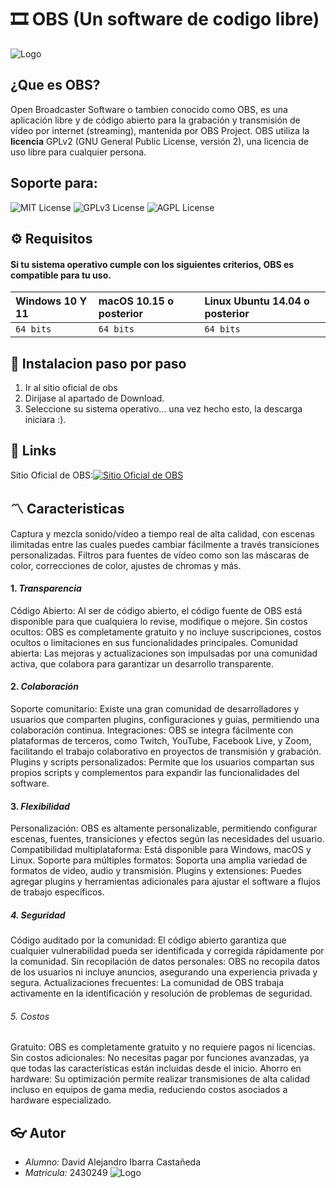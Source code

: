#   🎞️ OBS (Un software de codigo libre)

![Logo](https://www.muylinux.com/wp-content/uploads/2021/06/OBS-Studio.jpg)


## ¿Que es OBS?

Open Broadcaster Software o tambien conocido como OBS, es una aplicación libre y de código abierto para la grabación y transmisión de vídeo por internet (streaming), mantenida por OBS Project. OBS utiliza la **licencia** GPLv2 (GNU General Public License, versión 2), una licencia de uso libre para cualquier persona.

## Soporte para:
![MIT License](https://img.shields.io/badge/Windows-0078D6?style=for-the-badge&logo=windows&logoColor=white)
![GPLv3 License](https://img.shields.io/badge/mac%20os-000000?style=for-the-badge&logo=apple&logoColor=white)
![AGPL License](https://img.shields.io/badge/Linux-FCC624?style=for-the-badge&logo=linux&logoColor=black)
## ⚙️ Requisitos

#### Si tu sistema operativo cumple con los siguientes criterios, OBS es compatible para tu uso.
| Windows 10 Y 11 | macOS 10.15 o posterior     | Linux Ubuntu 14.04 o posterior                |
| :-------- | :------- | :------------------------- |
| `64 bits` | `64 bits` | `64 bits` |


## 📃 Instalacion paso por paso

1. Ir al sitio oficial de obs
2. Dirijase al apartado de Download.
3. Seleccione su sistema operativo... una vez hecho esto, la descarga iniciara :).
    
## 🔗 Links
Sitio Oficial de OBS:[![Sitio Oficial de OBS](https://img.shields.io/badge/GitHub%20Pages-222222?style=for-the-badge&logo=GitHub%20Pages&logoColor=white)](https://obsproject.com/es/)


## 〽️ Caracteristicas
Captura y mezcla sonido/vídeo a tiempo real de alta calidad, con escenas ilimitadas entre las cuales puedes cambiar fácilmente a través transiciones personalizadas. Filtros para fuentes de vídeo como son las máscaras de color, correcciones de color, ajustes de chromas y más.
#### 1. *Transparencia*
Código Abierto: Al ser de código abierto, el código fuente de OBS está disponible para que cualquiera lo revise, modifique o mejore.
Sin costos ocultos: OBS es completamente gratuito y no incluye suscripciones, costos ocultos o limitaciones en sus funcionalidades principales.
Comunidad abierta: Las mejoras y actualizaciones son impulsadas por una comunidad activa, que colabora para garantizar un desarrollo transparente.
#### 2. *Colaboración*
Soporte comunitario: Existe una gran comunidad de desarrolladores y usuarios que comparten plugins, configuraciones y guías, permitiendo una colaboración continua.
Integraciones: OBS se integra fácilmente con plataformas de terceros, como Twitch, YouTube, Facebook Live, y Zoom, facilitando el trabajo colaborativo en proyectos de transmisión y grabación.
Plugins y scripts personalizados: Permite que los usuarios compartan sus propios scripts y complementos para expandir las funcionalidades del software.
#### 3. *Flexibilidad*
Personalización: OBS es altamente personalizable, permitiendo configurar escenas, fuentes, transiciones y efectos según las necesidades del usuario.
Compatibilidad multiplataforma: Está disponible para Windows, macOS y Linux.
Soporte para múltiples formatos: Soporta una amplia variedad de formatos de video, audio y transmisión.
Plugins y extensiones: Puedes agregar plugins y herramientas adicionales para ajustar el software a flujos de trabajo específicos.
##### 4. *Seguridad*
Código auditado por la comunidad: El código abierto garantiza que cualquier vulnerabilidad pueda ser identificada y corregida rápidamente por la comunidad.
Sin recopilación de datos personales: OBS no recopila datos de los usuarios ni incluye anuncios, asegurando una experiencia privada y segura.
Actualizaciones frecuentes: La comunidad de OBS trabaja activamente en la identificación y resolución de problemas de seguridad.
###### 5. *Costos*
Gratuito: OBS es completamente gratuito y no requiere pagos ni licencias.
Sin costos adicionales: No necesitas pagar por funciones avanzadas, ya que todas las características están incluidas desde el inicio.
Ahorro en hardware: Su optimización permite realizar transmisiones de alta calidad incluso en equipos de gama media, reduciendo costos asociados a hardware especializado.
## 👓 Autor

- *Alumno:* David Alejandro Ibarra Castañeda
- *Matricula:* 2430249
![Logo](https://i.pinimg.com/originals/5f/a2/1e/5fa21e87a7cb96c451ad49236e93b434.gif)
